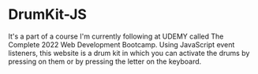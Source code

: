 # DrumKit-JS
It's a part of a course I'm currently following at UDEMY called The Complete 2022 Web Development Bootcamp.
Using JavaScript event listeners, this website is a drum kit in which you can activate the drums by pressing on them or by pressing the letter on the keyboard.
